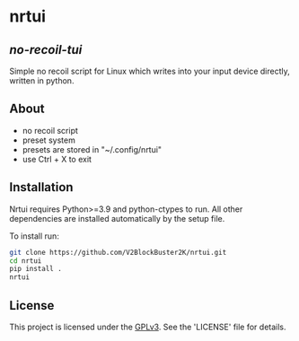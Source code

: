 # nrtui

## _no-recoil-tui_

Simple no recoil script for Linux which writes into your input device directly, written in python.

## About

- no recoil script
- preset system
- presets are stored in "~/.config/nrtui"
- use Ctrl + X to exit

## Installation

Nrtui requires Python>=3.9 and python-ctypes to run. All other dependencies are installed automatically by the setup file.

To install run:

```sh
git clone https://github.com/V2BlockBuster2K/nrtui.git
cd nrtui
pip install .
nrtui
```

## License

This project is licensed under the [GPLv3](https://www.gnu.org/licenses/gpl-3.0.txt). See the 'LICENSE' file for details.
